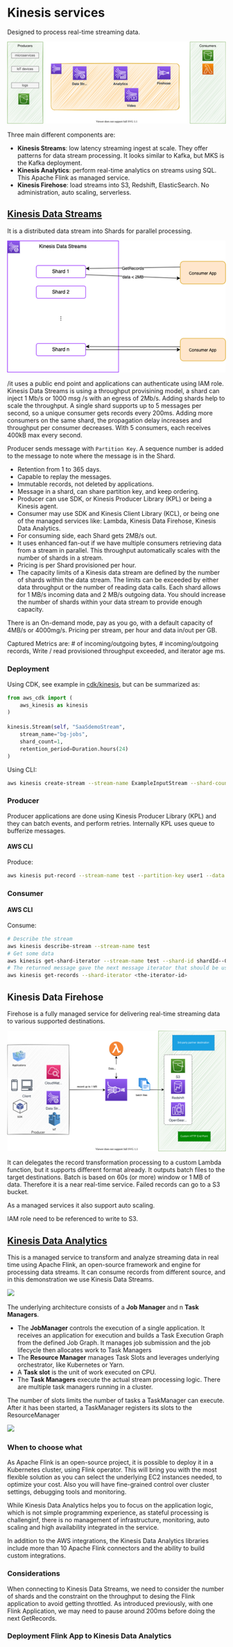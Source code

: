 # Kinesis services

Designed to process real-time streaming data. 

 ![kin](./diagrams/kinesis.drawio.svg)

Three main different components are: 

* **Kinesis Streams**: low latency streaming ingest at scale. They offer patterns for data stream processing. It looks similar to Kafka, but MKS is the Kafka deployment.
* **Kinesis Analytics**: perform real-time analytics on streams using SQL. This Apache Flink as managed service.
* **Kinesis Firehose**: load streams into S3, Redshift, ElasticSearch. No administration, auto scaling, serverless.

## [Kinesis Data Streams](https://aws.amazon.com/kinesis/data-analytics/)

It is a distributed data stream into Shards for parallel processing. 

![](./diagrams/kinesis-data-streams.drawio.png)

/it uses a public end point and applications can authenticate using IAM role. Kinesis Data Streams is using a throughput provisining model, a shard can inject 1 Mb/s or 1000 msg /s with an egress of 2Mb/s. Adding shards help to scale the throughput. A single shard supports up to 5 messages per second, so a unique consumer gets records every 200ms. Adding more consumers on the same shard, the propagation delay increases and throughput per consumer decreases. With 5 consumers, each receives 400kB max every second.

Producer sends message with `Partition Key`. A sequence number is added to the message to note where the message is in the Shard. 

* Retention from 1 to 365 days.
* Capable to replay the messages.
* Immutable records, not deleted by applications.
* Message in a shard, can share partition key, and keep ordering.
* Producer can use SDK, or Kinesis Producer Library (KPL) or being a Kinesis agent.
* Consumer may use SDK and Kinesis Client Library (KCL), or being one of the managed services like: Lambda, Kinesis Data Firehose, Kinesis Data Analytics.
* For consuming side, each Shard gets 2MB/s out.
* It uses enhanced fan-out if we have multiple consumers retrieving data from a stream in parallel. This throughput automatically scales with the number of shards in a stream.
* Pricing is per Shard provisioned per hour.
* The capacity limits of a Kinesis data stream are defined by the number of shards within the data stream. The limits can be exceeded by either data throughput or the number of reading data calls. Each shard allows for 1 MB/s incoming data and 2 MB/s outgoing data. You should increase the number of shards within your data stream to provide enough capacity.

There is an On-demand mode, pay as you go, with a default capacity of 4MB/s or 4000mg/s. Pricing per stream, per hour and data in/out per GB. 

Captured Metrics are: # of incoming/outgoing bytes, # incoming/outgoing records, Write / read provisioned throughput exceeded, and iterator age ms.

### Deployment

Using CDK, see example in [cdk/kinesis](https://github.com/jbcodeforce/big-data-tenant-analytics/tree/main/cdk/kinesis), but can be summarized as:

```python
from aws_cdk import (
    aws_kinesis as kinesis
)

kinesis.Stream(self, "SaaSdemoStream",
    stream_name="bg-jobs",
    shard_count=1,
    retention_period=Duration.hours(24)
)
```

Using CLI:

```sh
aws kinesis create-stream --stream-name ExampleInputStream --shard-count 1 --region us-west-2 --profile adminuser
```

### Producer

Producer applications are done using Kinesis Producer Library (KPL) and they can batch events, and perform retries. Internally KPL uses queue to bufferize messages. 

#### AWS CLI

Produce:

```sh
aws kinesis put-record --stream-name test --partition-key user1 --data "user signup" --cli-binary-format raw-in-base64-out
```

### Consumer

#### AWS CLI

Consume:

```sh
# Describe the stream
aws kinesis describe-stream --stream-name test
# Get some data
aws kinesis get-shard-iterator --stream-name test --shard-id shardId--00000000 --shard-iterator-type TRIM_HORIZON
# The returned message gave the next message iterator that should be used in the next call.
aws kinesis get-records --shard-iterator <the-iterator-id>
```
## Kinesis Data Firehose

Firehose is a fully managed service for delivering real-time streaming data to various supported destinations.

![](./diagrams/firehose.drawio.svg)

It can delegates the record transformation processing to a custom Lambda function, but it supports different format already. It outputs batch files to the target destinations. Batch is based on 60s (or more) window or 1 MB of data. Therefore it is a near real-time service. Failed records can go to a S3 bucket.

As a managed services it also support auto scaling.

IAM role need to be referenced to write to S3.

## [Kinesis Data Analytics](https://aws.amazon.com/kinesis/data-analytics/)

This is a managed service to transform and analyze streaming data in real time using Apache Flink, an open-source framework and engine for processing data streams. It can consume records from different source, and in this demonstration we use Kinesis Data Streams.

![](https://d1.awsstatic.com/architecture-diagrams/Product-Page-Diagram_Amazon-Kinesis-Data-Analytics_HIW.82e3aa53a5c87db03c766218b3d51f1a110c60eb.png)

The underlying architecture consists of a **Job Manager** and n **Task Managers**. 

* The **JobManager** controls the execution of a single application. It receives an application for execution and builds a Task Execution Graph from the defined Job Graph. It manages job submission and the job lifecycle then allocates work to Task Managers
* The **Resource Manager** manages Task Slots and leverages underlying orchestrator, like Kubernetes or Yarn.
* A **Task slot** is the unit of work executed on CPU.
* The **Task Managers** execute the actual stream processing logic. There are multiple task managers running in a cluster. 

The number of slots limits the number of tasks a TaskManager can execute. After it has been started, a TaskManager registers its slots to the ResourceManager

![](./diagrams/flink-arch.drawio.svg)


### When to choose what

As Apache Flink is an open-source project, it is possible to deploy it in a Kubernetes cluster, using Flink operator. This will bring you with the most flexible solution as you can select the underlying EC2 instances needed, to optimize your cost. Also you will have fine-grained control over cluster settings, debugging tools and monitoring.

While Kinesis Data Analytics helps you to focus on the application logic, which is not simple programming experience, as stateful processing is challenginf, there is no management of infrastructure, monitoring, auto scaling and high availability integrated in the service.

In addition to the AWS integrations, the Kinesis Data Analytics libraries include more than 10 Apache Flink connectors and the ability to build custom integrations. 


### Considerations

When connecting to Kinesis Data Streams, we need to consider the number of shards and the constraint on the throughput to desing the Flink application to avoid getting throttled. As introduced previously, with one Flink Application, we may need to pause around 200ms before doing the next GetRecords.

### Deployment Flink App to Kinesis Data Analytics

